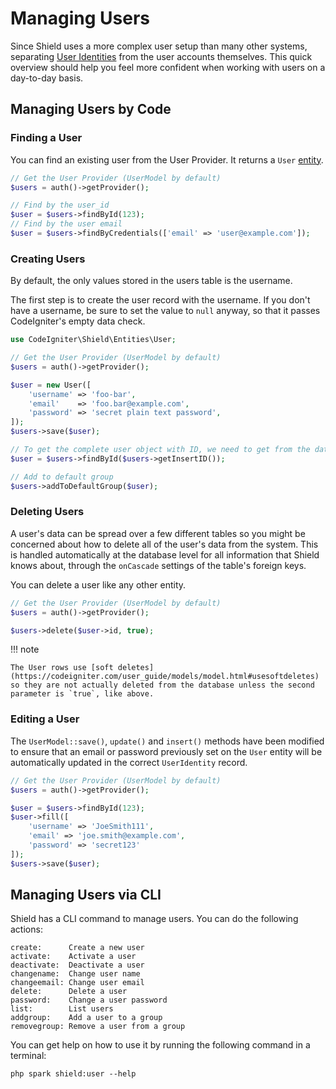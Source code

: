 # Managing Users

Since Shield uses a more complex user setup than many other systems, separating [User Identities](../getting_started/concepts.md#user-identities) from the user accounts themselves. This quick overview should help you feel more confident when working with users on a day-to-day basis.

## Managing Users by Code

### Finding a User

You can find an existing user from the User Provider. It returns a `User`
[entity](https://codeigniter.com/user_guide/models/entities.html).

```php
// Get the User Provider (UserModel by default)
$users = auth()->getProvider();

// Find by the user_id
$user = $users->findById(123);
// Find by the user email
$user = $users->findByCredentials(['email' => 'user@example.com']);
```

### Creating Users

By default, the only values stored in the users table is the username.

The first step is to create the user record with the username. If you don't have a username, be sure to set the value to `null` anyway, so that it passes CodeIgniter's empty data check.

```php
use CodeIgniter\Shield\Entities\User;

// Get the User Provider (UserModel by default)
$users = auth()->getProvider();

$user = new User([
    'username' => 'foo-bar',
    'email'    => 'foo.bar@example.com',
    'password' => 'secret plain text password',
]);
$users->save($user);

// To get the complete user object with ID, we need to get from the database
$user = $users->findById($users->getInsertID());

// Add to default group
$users->addToDefaultGroup($user);
```

### Deleting Users

A user's data can be spread over a few different tables so you might be concerned about how to delete all of the user's data from the system. This is handled automatically at the database level for all information that Shield knows about, through the `onCascade` settings of the table's foreign keys.

You can delete a user like any other entity.

```php
// Get the User Provider (UserModel by default)
$users = auth()->getProvider();

$users->delete($user->id, true);
```

!!! note

    The User rows use [soft deletes](https://codeigniter.com/user_guide/models/model.html#usesoftdeletes) so they are not actually deleted from the database unless the second parameter is `true`, like above.

### Editing a User

The `UserModel::save()`, `update()` and `insert()` methods have been modified to ensure that an email or password previously set on the `User` entity will be automatically updated in the correct `UserIdentity` record.

```php
// Get the User Provider (UserModel by default)
$users = auth()->getProvider();

$user = $users->findById(123);
$user->fill([
    'username' => 'JoeSmith111',
    'email' => 'joe.smith@example.com',
    'password' => 'secret123'
]);
$users->save($user);
```

## Managing Users via CLI

Shield has a CLI command to manage users. You can do the following actions:

```text
create:      Create a new user
activate:    Activate a user
deactivate:  Deactivate a user
changename:  Change user name
changeemail: Change user email
delete:      Delete a user
password:    Change a user password
list:        List users
addgroup:    Add a user to a group
removegroup: Remove a user from a group
```

You can get help on how to use it by running the following command in a terminal:

```console
php spark shield:user --help
```
